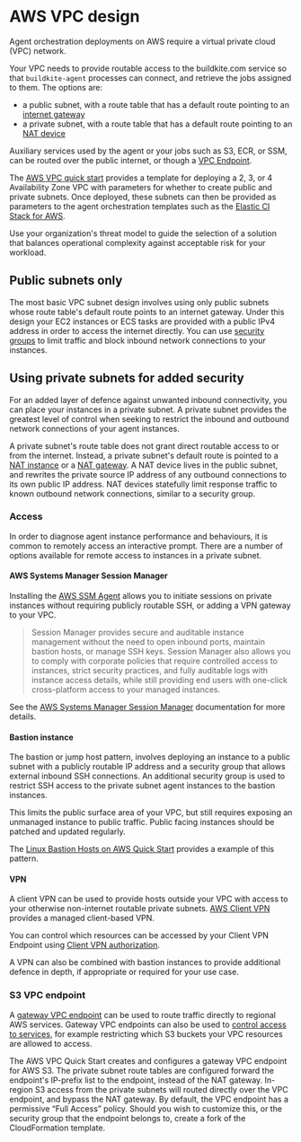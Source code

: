 # AWS VPC design

Agent orchestration deployments on AWS require a virtual private cloud (VPC)
network.


Your VPC needs to provide routable access to the buildkite.com service
so that `buildkite-agent` processes can connect, and retrieve the jobs assigned
to them. The options are:

*  a public subnet, with a route table that has a
default route pointing to an [internet gateway](https://docs.aws.amazon.com/vpc/latest/userguide/VPC_Internet_Gateway.html)
* a private subnet, with a route table that has a default route pointing to an
[NAT device](https://docs.aws.amazon.com/vpc/latest/userguide/vpc-nat.html)

Auxiliary services used by the agent or your jobs such as S3, ECR, or SSM,
can be routed over the public internet, or though a
[VPC Endpoint](https://docs.aws.amazon.com/vpc/latest/privatelink/vpc-endpoints.html).

The [AWS VPC quick start](https://aws.amazon.com/quickstart/architecture/vpc/)
provides a template for deploying a 2, 3, or 4 Availability Zone VPC with
parameters for whether to create public and private subnets. Once deployed,
these subnets can then be provided as parameters to the agent orchestration
templates such as the [Elastic CI Stack for AWS](/docs/agent/v3/elastic_ci_aws).

Use your organization's threat model to guide the selection of a solution that
balances operational complexity against acceptable risk for your workload.

## Public subnets only

The most basic VPC subnet design involves using only public subnets whose route
table's default route points to an internet gateway. Under this design your EC2
instances or ECS tasks are provided with a public IPv4 address in order to
access the internet directly. You can use
[security groups](https://docs.aws.amazon.com/vpc/latest/userguide/VPC_SecurityGroups.html)
to limit traffic and block inbound network connections to your instances.

## Using private subnets for added security

For an added layer of defence against unwanted inbound connectivity, you can
place your instances in a private subnet. A private subnet provides the greatest
level of control when seeking to restrict the inbound and outbound network
connections of your agent instances.

A private subnet's route table does not grant direct routable access to or from
the internet. Instead, a private subnet's default route is pointed to a
[NAT instance](https://docs.aws.amazon.com/vpc/latest/userguide/VPC_NAT_Instance.html)
or a [NAT gateway](https://docs.aws.amazon.com/vpc/latest/userguide/vpc-nat-gateway.html).
A NAT device lives in the public subnet, and rewrites the private source IP
address of any outbound connections to its own public IP address. NAT devices
statefully limit response traffic to known outbound network connections,
similar to a security group.

### Access

In order to diagnose agent instance performance and behaviours, it is common
to remotely access an interactive prompt. There are a number of options
available for remote access to instances in a private subnet.

#### AWS Systems Manager Session Manager

Installing the [AWS SSM Agent](https://docs.aws.amazon.com/systems-manager/latest/userguide/ssm-agent.html)
allows you to initiate sessions on private instances without requiring publicly
routable SSH, or adding a VPN gateway to your VPC.

> Session Manager provides secure and auditable instance management without the need to open inbound ports, maintain bastion hosts, or manage SSH keys. Session Manager also allows you to comply with corporate policies that require controlled access to instances, strict security practices, and fully auditable logs with instance access details, while still providing end users with one-click cross-platform access to your managed instances.

See the [AWS Systems Manager Session Manager](https://docs.aws.amazon.com/systems-manager/latest/userguide/session-manager.html) documentation for more details.

#### Bastion instance

The bastion or jump host pattern, involves deploying an instance to a public
subnet with a publicly routable IP address and a security group that allows
external inbound SSH connections. An additional security group is used to
restrict SSH access to the private subnet agent instances to the bastion
instances.

This limits the public surface area of your VPC, but still requires exposing
an unmanaged instance to public traffic. Public facing instances should be
patched and updated regularly.

The [Linux Bastion Hosts on AWS Quick Start](https://aws.amazon.com/quickstart/architecture/linux-bastion/)
provides a example of this pattern.

#### VPN

A client VPN can be used to provide hosts outside your VPC with access to your
otherwise non-internet routable private subnets.
[AWS Client VPN](https://docs.aws.amazon.com/vpn/latest/clientvpn-admin/what-is.html)
provides a managed client-based VPN.

You can control which resources can be accessed by your Client VPN Endpoint
using [Client VPN authorization](https://docs.aws.amazon.com/vpn/latest/clientvpn-admin/client-authorization.html).

A VPN can also be combined with bastion instances to provide additional defence
in depth, if appropriate or required for your use case.

### S3 VPC endpoint

A [gateway VPC endpoint](https://docs.aws.amazon.com/vpc/latest/privatelink/vpce-gateway.html)
can be used to route traffic directly to regional AWS services. Gateway VPC
endpoints can also be used to [control access to services](https://docs.aws.amazon.com/vpc/latest/privatelink/vpc-endpoints-access.html), for example restricting which S3 buckets
your VPC resources are allowed to access.

The AWS VPC Quick Start creates and configures a gateway VPC endpoint for AWS
S3. The private subnet route tables are configured forward the endpoint's
IP-prefix list to the endpoint, instead of the NAT gateway. In-region S3 access
from the private subnets will routed directly over the VPC endpoint, and bypass
the NAT gateway. By default, the VPC endpoint has a permissive “Full Access”
policy. Should you wish to customize this, or the security group that the
endpoint belongs to, create a fork of the CloudFormation template.
